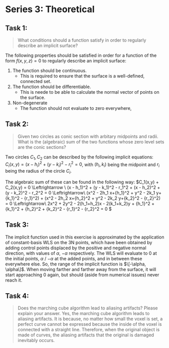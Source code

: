 # Series 3: Theoretical

## Task 1:
>  What conditions should a function satisfy in order to regularly describe an implicit surface?

The following properties should be satisfied in order for a function of the form $f(x, y, z) = 0$ to regularly describe an implicit surface:
1. The function should be continuous.
   - This is required to ensure that the surface is a well-defined, connected set.
2. The function should be differentiable.
    - This is neede to be able to calculate the normal vector of points on the surface.
3. Non-degenerate
   - The function should not evaluate to zero everywhere,

## Task 2:
> Given two circles as conic section with arbitary midpoints and radii. What is the (algebraic) sum of the two functions whose zero level sets are the conic sections?

Two circles $C_1, C_2$ can be described by the following implicit equations:
$C_i(x,y) = (x - h_i)^2 + (y - k_i)^2 - r_i^2 = 0$, with $(h_i, k_i)$ being the midpoint and $r_i$ being the radius of the circle $C_i$.

The algebraic sum of these can be found in the following way:
$C_1(x,y) + C_2(x,y) = 0 \Leftrightarrow \\
(x - h_1)^2 + (y - k_1)^2 - r_1^2 + (x - h_2)^2 + (y - k_2)^2 - r_2^2 = 0 \Leftrightarrow\\
(x^2 - 2h_1  x+{h_1}^2 + y^2 - 2k_1  y+{k_1}^2 - {r_1}^2) + (x^2 - 2h_2  x+{h_2}^2 + y^2 - 2k_2  y+{k_2}^2 - {r_2}^2) = 0 \Leftrightarrow\\
2x^2 + 2y^2 - 2(h_1+h_2)x - 2(k_1+k_2)y + {h_1}^2 + {k_1}^2 + {h_2}^2 + {k_2}^2 - {r_1}^2 - {r_2}^2 = 0
$

## Task 3:
The implicit function used in this exercise is approximated by the application of constant-basis WLS on the 3N points, which have been obtained by adding control points displaced by the positive and negative normal direction, with values of $\alpha$, $-\alpha$ respectively. The WLS will evaluate to 0 at the initial points, $\alpha$ / $-\alpha$ at the added points, and in between these everywhere else. So, the range of the implicit function is $\[-\alpha, \alpha\]$. When moving farther and farther away from the surface, it will start approaching 0 again, but should (aside from numerical issues) never reach it.


## Task 4:
> Does the marching cube algorithm lead to aliasing artifacts? Please explain your answer.
Yes, the marching cube algorithm leads to aliasing artifacts.
It is because, no matter how small the voxel is set, a perfect curve cannot be expressed because the inside of the voxel is connected with a straight line. Therefore, when the original object is made of curves, the aliasing artifacts that the original is damaged inevitably occurs.
